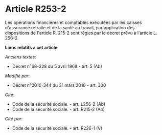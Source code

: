 # Article R253-2

Les opérations financières et comptables exécutées par les caisses d'assurance retraite et de la santé au travail, par
application des dispositions de l'article R. 215-2 sont régies par le décret prévu à l'article L. 256-2.

**Liens relatifs à cet article**

_Anciens textes_:

  - Décret n°68-328 du 5 avril 1968 - art. 5 (Ab)

_Modifié par_:

  - Décret n°2010-344 du 31 mars 2010 - art. 300

_Cite_:

  - Code de la sécurité sociale. - art. L256-2 (Ab)
  - Code de la sécurité sociale. - art. R215-2 (Ab)

_Cité par_:

  - Code de la sécurité sociale. - art. R226-1 (V)
